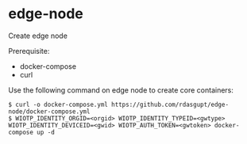 # edge-node
Create edge node

Prerequisite:
- docker-compose
- curl


Use the following command on edge node to create core containers:

```
$ curl -o docker-compose.yml https://github.com/rdasgupt/edge-node/docker-compose.yml
$ WIOTP_IDENTITY_ORGID=<orgid> WIOTP_IDENTITY_TYPEID=<gwtype> WIOTP_IDENTITY_DEVICEID=<gwid> WIOTP_AUTH_TOKEN=<gwtoken> docker-compose up -d
```



